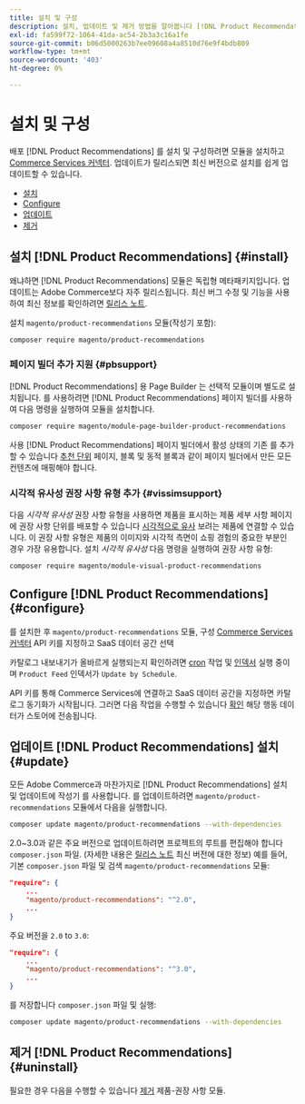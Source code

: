 ```yaml
---
title: 설치 및 구성
description: 설치, 업데이트 및 제거 방법을 알아봅니다 [!DNL Product Recommendations].
exl-id: fa599f72-1064-41da-ac54-2b3a3c16a1fe
source-git-commit: b06d5000263b7ee09608a4a8510d76e9f4bdb809
workflow-type: tm+mt
source-wordcount: '403'
ht-degree: 0%

---
```


# 설치 및 구성

배포 [!DNL Product Recommendations] 를 설치 및 구성하려면 모듈을 설치하고 [Commerce Services 커넥터](../landing/saas.md). 업데이트가 릴리스되면 최신 버전으로 설치를 쉽게 업데이트할 수 있습니다.

- [설치](#install)
- [Configure](#configure)
- [업데이트](#update)
- [제거](#uninstall)

## 설치 [!DNL Product Recommendations] {#install}

왜냐하면 [!DNL Product Recommendations] 모듈은 독립형 메타패키지입니다. 업데이트는 Adobe Commerce보다 자주 릴리스됩니다. 최신 버그 수정 및 기능을 사용하여 최신 정보를 확인하려면 [릴리스 노트](release-notes.md).

설치 `magento/product-recommendations` 모듈(작성기 포함):

```bash
composer require magento/product-recommendations
```

### 페이지 빌더 추가 지원 {#pbsupport}

[!DNL Product Recommendations] 용 Page Builder 는 선택적 모듈이며 별도로 설치됩니다. 를 사용하려면 [!DNL Product Recommendations] 페이지 빌더를 사용하여 다음 명령을 실행하여 모듈을 설치합니다.

```bash
composer require magento/module-page-builder-product-recommendations
```

사용 [!DNL Product Recommendations] 페이지 빌더에서 활성 상태의 기존 를 추가할 수 있습니다 [추천 단위](https://docs.magento.com/user-guide/cms/page-builder-add-recommendations.html) 페이지, 블록 및 동적 블록과 같이 페이지 빌더에서 만든 모든 컨텐츠에 매핑해야 합니다.

### 시각적 유사성 권장 사항 유형 추가 {#vissimsupport}

다음 _시각적 유사성_ 권장 사항 유형을 사용하면 제품을 표시하는 제품 세부 사항 페이지에 권장 사항 단위를 배포할 수 있습니다 [시각적으로 유사](type.md#visualsim) 보려는 제품에 연결할 수 있습니다. 이 권장 사항 유형은 제품의 이미지와 시각적 측면이 쇼핑 경험의 중요한 부분인 경우 가장 유용합니다. 설치 _시각적 유사성_ 다음 명령을 실행하여 권장 사항 유형:

```bash
composer require magento/module-visual-product-recommendations
```

## Configure [!DNL Product Recommendations] {#configure}

를 설치한 후 `magento/product-recommendations` 모듈, 구성 [Commerce Services 커넥터](https://docs.magento.com/user-guide/configuration/services/saas.html) API 키를 지정하고 SaaS 데이터 공간 선택

카탈로그 내보내기가 올바르게 실행되는지 확인하려면 [cron](https://devdocs.magento.com/guides/v2.4/config-guide/cli/config-cli-subcommands-cron.html) 작업 및 [인덱서](https://devdocs.magento.com/guides/v2.4/config-guide/cli/config-cli-subcommands-index.html) 실행 중이며 `Product Feed` 인덱서가 `Update by Schedule`.

API 키를 통해 Commerce Services에 연결하고 SaaS 데이터 공간을 지정하면 카탈로그 동기화가 시작됩니다. 그러면 다음 작업을 수행할 수 있습니다 [확인](verify.md) 해당 행동 데이터가 스토어에 전송됩니다.

## 업데이트 [!DNL Product Recommendations] 설치 {#update}

모든 Adobe Commerce과 마찬가지로 [!DNL Product Recommendations] 설치 및 업데이트에 작성기 를 사용합니다. 를 업데이트하려면 `magento/product-recommendations` 모듈에서 다음을 실행합니다.

```bash
composer update magento/product-recommendations --with-dependencies
```

2.0~3.0과 같은 주요 버전으로 업데이트하려면 프로젝트의 루트를 편집해야 합니다 `composer.json` 파일. (자세한 내용은 [릴리스 노트](release-notes.md) 최신 버전에 대한 정보) 예를 들어, 기본 `composer.json` 파일 및 검색 `magento/product-recommendations` 모듈:

```json
"require": {
    ...
    "magento/product-recommendations": "^2.0",
    ...
}
```

주요 버전을 `2.0` to `3.0`:

```json
"require": {
    ...
    "magento/product-recommendations": "^3.0",
    ...
}
```

를 저장합니다 `composer.json` 파일 및 실행:

```bash
composer update magento/product-recommendations --with-dependencies
```

## 제거 [!DNL Product Recommendations] {#uninstall}

필요한 경우 다음을 수행할 수 있습니다 [제거](https://devdocs.magento.com/guides/v2.4/install-gde/install/cli/install-cli-uninstall-mods.html) 제품-권장 사항 모듈.
